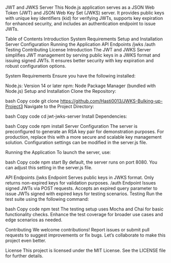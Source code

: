 JWT and JWKS Server
This Node.js application serves as a JSON Web Token (JWT) and JSON Web Key Set (JWKS) server. It provides public keys with unique key identifiers (kid) for verifying JWTs, supports key expiration for enhanced security, and includes an authentication endpoint to issue JWTs.

Table of Contents
Introduction
System Requirements
Setup and Installation
Server Configuration
Running the Application
API Endpoints
/jwks
/auth
Testing
Contributing
License
Introduction
The JWT and JWKS Server simplifies JWT management by serving public keys in a JWKS format and issuing signed JWTs. It ensures better security with key expiration and robust configuration options.

System Requirements
Ensure you have the following installed:

Node.js: Version 14 or later
npm: Node Package Manager (bundled with Node.js)
Setup and Installation
Clone the Repository:

bash
Copy code
git clone https://github.com/Hasti0013/JWKS-Bulking-up-Project3
Navigate to the Project Directory:

bash
Copy code
cd jwt-jwks-server
Install Dependencies:

bash
Copy code
npm install
Server Configuration
The server is preconfigured to generate an RSA key pair for demonstration purposes. For production, replace this with a more secure and scalable key management solution. Configuration settings can be modified in the server.js file.

Running the Application
To launch the server, use:

bash
Copy code
npm start
By default, the server runs on port 8080. You can adjust this setting in the server.js file.

API Endpoints
/jwks Endpoint
Serves public keys in JWKS format.
Only returns non-expired keys for validation purposes.
/auth Endpoint
Issues signed JWTs via POST requests.
Accepts an expired query parameter to issue JWTs signed with expired keys for testing scenarios.
Testing
Run the test suite using the following command:

bash
Copy code
npm test
The testing setup uses Mocha and Chai for basic functionality checks. Enhance the test coverage for broader use cases and edge scenarios as needed.

Contributing
We welcome contributions! Report issues or submit pull requests to suggest improvements or fix bugs. Let’s collaborate to make this project even better.

License
This project is licensed under the MIT License. See the LICENSE file for further details.
